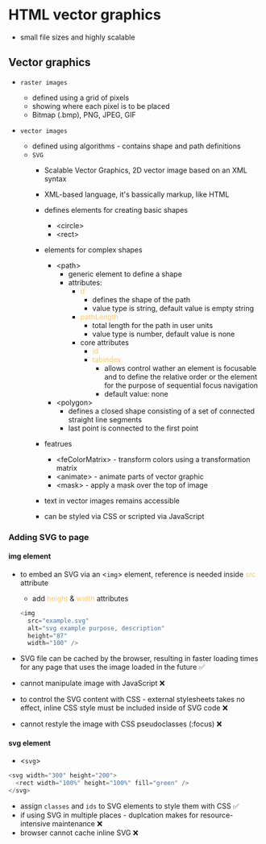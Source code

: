 # HTML vector graphics
- small file sizes and highly scalable

## Vector graphics
- `raster images`
  - defined using a grid of pixels
  - showing where each pixel is to be placed
  - Bitmap (.bmp), PNG, JPEG, GIF

- `vector images`
  - defined using algorithms - contains shape and path definitions
  - `SVG`
    - Scalable Vector Graphics, 2D vector image based on an XML syntax
    - XML-based language, it's bassically markup, like HTML
    - defines elements for creating basic shapes
      - &lt;circle&gt;
      - &lt;rect&gt;
    - elements for complex shapes
      - &lt;path&gt;
        - generic element to define a shape
        - attributes:
          - <span style="color: #ffc75f">d</span>
            - defines the shape of the path
            - value type is string, default value is empty string
          - <span style="color: #ffc75f">pathLength</span>
            - total length for the path in user units
            - value type is number, default value is none
          - core attributes
            - <span style="color: #ffc75f">id</span>
            - <span style="color: #ffc75f">tabindex</span>
              - allows control wather an element is focusable and to define the relative order or the element for the purpose of sequential focus navigation
              - default value: none
      - &lt;polygon&gt;
        - defines a closed shape consisting of a set of connected straight line segments
        - last point is connected to the first point
    - featrues
      - &lt;feColorMatrix&gt; - transform colors using a transformation matrix
      - &lt;animate&gt; - animate parts of vector graphic
      - &lt;mask&gt; - apply a mask over the top of image
  
    - text in vector images remains accessible
    - can be styled via CSS or scripted via JavaScript

### Adding SVG to page

#### img element
- to embed an SVG via an &lt;`img`&gt; element, reference is needed inside <span style="color: #ffc75f">src</span> attribute
  - add <span style="color: #ffc75f">height</span> & <span style="color: #ffc75f">width</span> attributes

  ```js
  <img
    src="example.svg"
    alt="svg example purpose, description"
    height="87"
    width="100" />
  ```

- SVG file can be cached by the browser, resulting in faster loading times for any page that uses the image loaded in the future  :white_check_mark:
- cannot manipulate image with JavaScript :x:
- to control the SVG content with CSS - external stylesheets takes no effect, inline CSS style must be included inside of SVG code  :x:
- cannot restyle the image with CSS pseudoclasses (:focus)  :x:

#### svg element
- &lt;`svg`&gt;
```js
<svg width="300" height="200">
  <rect width="100%" height="100%" fill="green" />
</svg>
```
- assign `classes` and `ids` to SVG elements to style them with CSS :white_check_mark:
- if using SVG in multiple places - duplcation makes for resource-intensive maintenance :x:
- browser cannot cache inline SVG :x: